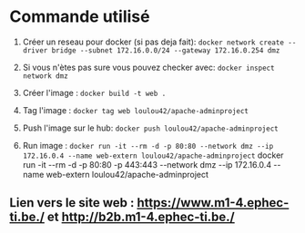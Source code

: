 # Commande utilisé

1. Créer un reseau pour docker (si pas deja fait):
`docker network create --driver bridge --subnet 172.16.0.0/24 --gateway 172.16.0.254 dmz`

1. Si vous n'ètes pas sure vous pouvez checker avec: 
`docker inspect network dmz`

1. Créer l'image : 
`docker build -t web .`

1. Tag l'image : 
`docker tag web loulou42/apache-adminproject`

1. Push l'image sur le hub: 
`docker push loulou42/apache-adminproject`

1. Run image : 
`docker run -it --rm -d -p 80:80 --network dmz --ip 172.16.0.4 --name web-extern loulou42/apache-adminproject`
 docker run -it --rm -d -p 80:80 -p 443:443 --network dmz --ip 172.16.0.4 --name web-extern loulou42/apache-adminproject

## Lien vers le site web : https://www.m1-4.ephec-ti.be./ et http://b2b.m1-4.ephec-ti.be./

